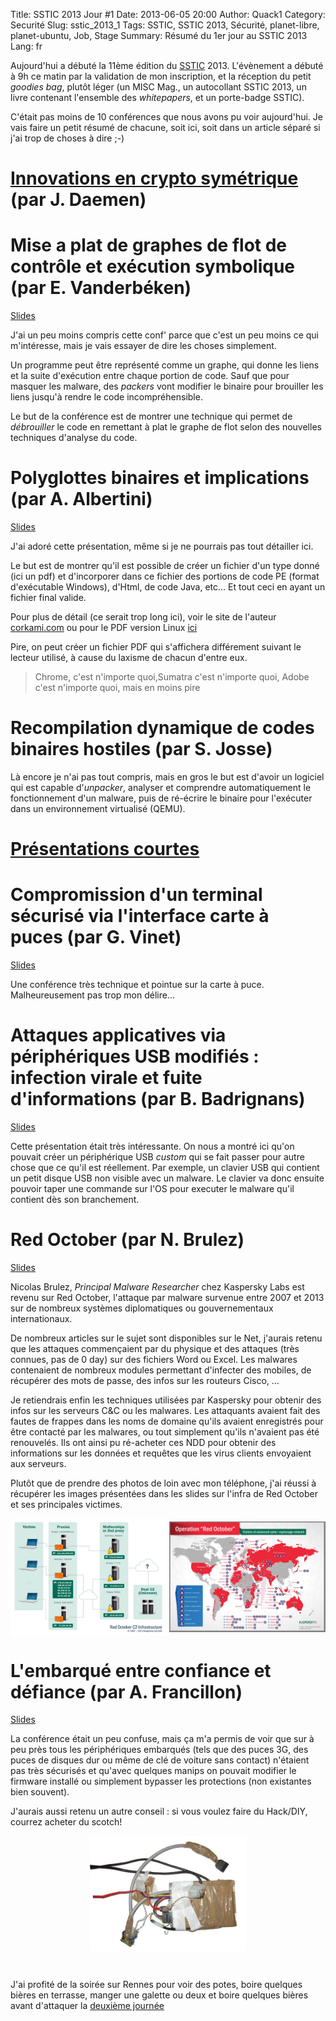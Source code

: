 Title: SSTIC 2013 Jour #1
Date: 2013-06-05 20:00
Author: Quack1
Category: Securité
Slug: sstic_2013_1
Tags: SSTIC, SSTIC 2013, Sécurité, planet-libre, planet-ubuntu, Job, Stage
Summary: Résumé du 1er jour au SSTIC 2013
Lang: fr

Aujourd'hui a débuté la 11ème édition du [SSTIC](https://www.sstic.org) 2013. L'évènement a débuté à 9h ce matin par la validation de mon inscription, et la réception du petit _goodies bag_, plutôt léger (un MISC Mag., un autocollant SSTIC 2013, un livre contenant l'ensemble des _whitepapers_, et un porte-badge SSTIC).

C'était pas moins de 10 conférences que nous avons pu voir aujourd'hui. Je vais faire un petit résumé de chacune, soit ici, soit dans un article séparé si j'ai trop de choses à dire ;-)

# [Innovations en crypto symétrique](|filename|/sstic_2013_1_innovations_crypto.md) (par J. Daemen)

# Mise a plat de graphes de flot de contrôle et exécution symbolique (par E. Vanderbéken)

[Slides](https://www.sstic.org/media/SSTIC2013/SSTIC-actes/execution_symbolique_et_CFG_flattening/SSTIC2013-Slides-execution_symbolique_et_CFG_flattening-vanderbeken.pdf)

J'ai un peu moins compris cette conf' parce que c'est un peu moins ce qui m'intéresse, mais je vais essayer de dire les choses simplement.

Un programme peut être représenté comme un graphe, qui donne les liens et la suite d'exécution entre chaque portion de code. Sauf que pour masquer les malware, des _packers_ vont modifier le binaire pour brouiller les liens jusqu'à rendre le code incompréhensible.

Le but de la conférence est de montrer une technique qui permet de _débrouiller_ le code en remettant à plat le graphe de flot selon des nouvelles techniques d'analyse du code.

# Polyglottes binaires et implications (par A. Albertini)

[Slides](http://www.slideshare.net/ange4771/polyglottes-binaires-et-implications)

J'ai adoré cette présentation, même si je ne pourrais pas tout détailler ici.

Le but est de montrer qu'il est possible de créer un fichier d'un type donné (ici un pdf) et d'incorporer dans ce fichier des portions de code PE (format d'exécutable Windows), d'Html, de code Java, etc... Et tout ceci en ayant un fichier final valide.

Pour plus de détail (ce serait trop long ici), voir le site de l'auteur [corkami.com](http://corkami.com) ou pour le PDF version Linux [ici](https://code.google.com/p/corkami/downloads/detail?name=CorkaMInuX.zip&can=2&q=&sort=-uploaded)

Pire, on peut créer un fichier PDF qui s'affichera différement suivant le lecteur utilisé, à cause du laxisme de chacun d'entre eux.

> Chrome, c'est n'importe quoi,Sumatra c'est n'importe quoi, Adobe c'est n'importe quoi, mais en moins pire

# Recompilation dynamique de codes binaires hostiles (par S. Josse)

Là encore je n'ai pas tout compris, mais en gros le but est d'avoir un logiciel qui est capable d'_unpacker_, analyser et comprendre automatiquement le fonctionnement d'un malware, puis de ré-écrire le binaire pour l'exécuter dans un environnement virtualisé (QEMU).

# [Présentations courtes](|filename|/sstic_2013_1_courtes.md)

# Compromission d'un terminal sécurisé via l'interface carte à puces (par G. Vinet)

[Slides](https://www.sstic.org/media/SSTIC2013/SSTIC-actes/compromission_dun_terminal_scuris_via_linterface_c/SSTIC2013-Slides-compromission_dun_terminal_scuris_via_linterface_carte__puce-vinet.pdf)

Une conférence très technique et pointue sur la carte à puce. Malheureusement pas trop mon délire...

# Attaques applicatives via périphériques USB modifiés : infection virale et fuite d'informations (par B. Badrignans)

[Slides](https://www.sstic.org/media/SSTIC2013/SSTIC-actes/Attaques_applicatives_via_peripheriques_USB_modifi/SSTIC2013-Slides-Attaques_applicatives_via_peripheriques_USB_modifies_infection_virale_et_fuites_d_informations-badrignans.pdf)

Cette présentation était très intéressante. On nous a montré ici qu'on pouvait créer un périphérique USB _custom_ qui se fait passer pour autre chose que ce qu'il est réellement. Par exemple, un clavier USB qui contient un petit disque USB non visible avec un malware. Le clavier va donc ensuite pouvoir taper une commande sur l'OS pour executer le malware qu'il contient dès son branchement.

# Red October (par N. Brulez)

[Slides](https://www.sstic.org/media/SSTIC2013/SSTIC-actes/conf_invit1_j1_2013/SSTIC2013-Slides-conf_invit1_j1_2013-brulez.pptx)

Nicolas Brulez, _Principal Malware Researcher_ chez Kaspersky Labs est revenu sur Red October, l'attaque par malware survenue entre 2007 et 2013 sur de nombreux systèmes diplomatiques ou gouvernementaux internationaux. 

De nombreux articles sur le sujet sont disponibles sur le Net, j'aurais retenu que les attaques commençaient par du physique et des attaques (très connues, pas de 0 day) sur des fichiers Word ou Excel. Les malwares contenaient de nombreux modules permettant d'infecter des mobiles, de récupérer des mots de passe, des infos sur les routeurs Cisco, ...

Je retiendrais enfin les techniques utilisées par Kaspersky pour obtenir des infos sur les serveurs C&C ou les malwares. Les attaquants avaient fait des fautes de frappes dans les noms de domaine qu'ils avaient enregistrés pour être contacté par les malwares, ou tout simplement qu'ils n'avaient pas été renouvelés. Ils ont ainsi pu ré-acheter ces NDD pour obtenir des informations sur les données et requêtes que les virus clients envoyaient aux serveurs.

Plutôt que de prendre des photos de loin avec mon téléphone, j'ai réussi à récupérer les images présentées dans les slides sur l'infra de Red October et ses principales victimes.

<div align=center>
	<a href="upload/sstic_2013_1_red_october_infra.jpg"><img src="upload/sstic_2013_1_red_october_infra.jpg" align="center" width="250"/></a>
	<a href="upload/sstic_2013_1_red_october_victims.jpg"><img src="upload/sstic_2013_1_red_october_victims.jpg" align="center" width="250"/></a>
</div>

# L'embarqué entre confiance et défiance (par A. Francillon)

[Slides](https://www.sstic.org/media/SSTIC2013/SSTIC-actes/conf_invit2_j1_2013/SSTIC2013-Slides-conf_invit2_j1_2013-francillon.pdf)

La conférence était un peu confuse, mais ça m'a permis de voir que sur à peu près tous les périphériques embarqués (tels que des puces 3G, des puces de disques dur ou même de clé de voiture sans contact) n'étaient pas très sécurisés et qu'avec quelques manips on pouvait modifier le firmware installé ou simplement bypasser les protections (non existantes bien souvent).

J'aurais aussi retenu un autre conseil : si vous voulez faire du Hack/DIY, courrez acheter du scotch! 

<div align=center>
	<a href="upload/sstic_2013_1_disque_dur_reverse.png"><img src="upload/sstic_2013_1_disque_dur_reverse.png" align="center" width="250"/></a>
</div>

&nbsp;

J'ai profité de la soirée sur Rennes pour voir des potes, boire quelques bières en terrasse, manger une galette ou deux et boire quelques bières avant d'attaquer la [deuxième journée](|filename|/sstic_2013_2.md)